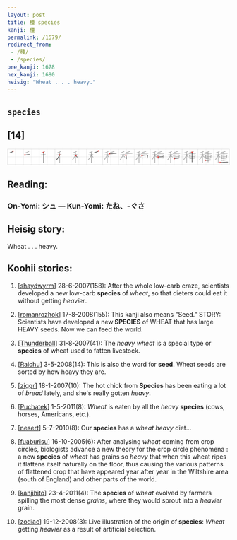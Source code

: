 ```yaml
---
layout: post
title: 種 species
kanji: 種
permalink: /1679/
redirect_from:
 - /種/
 - /species/
pre_kanji: 1678
nex_kanji: 1680
heisig: "Wheat . . . heavy."
---
```


## `species`

## [14]

<div class="stroke"><img src="../images/E7A8AE.png" /></div>

## Reading:

### On-Yomi: シュ &mdash; Kun-Yomi: たね、-ぐさ

## Heisig story:

Wheat . . . heavy.

## Koohii stories:

1) [<a href="http://kanji.koohii.com/profile/shaydwyrm">shaydwyrm</a>] 28-6-2007(158): After the whole low-carb craze, scientists developed a new low-carb<strong> species</strong> of <em>wheat</em>, so that dieters could eat it without getting <em>heavier</em>.

2) [<a href="http://kanji.koohii.com/profile/romanrozhok">romanrozhok</a>] 17-8-2008(155): This kanji also means &quot;Seed.&quot; STORY: Scientists have developed a new<strong> SPECIES</strong> of WHEAT that has large HEAVY seeds. Now we can feed the world.

3) [<a href="http://kanji.koohii.com/profile/Thunderball">Thunderball</a>] 31-8-2007(41): The <em>heavy wheat</em> is a special type or<strong> species</strong> of wheat used to fatten livestock.

4) [<a href="http://kanji.koohii.com/profile/Raichu">Raichu</a>] 3-5-2008(14): This is also the word for <strong>seed</strong>. Wheat seeds are sorted by how heavy they are.

5) [<a href="http://kanji.koohii.com/profile/ziggr">ziggr</a>] 18-1-2007(10): The hot chick from <strong>Species</strong> has been eating a lot of <em>bread</em> lately, and she&#039;s really gotten <em>heavy</em>.

6) [<a href="http://kanji.koohii.com/profile/Puchatek">Puchatek</a>] 1-5-2011(8): <em>Wheat</em> is eaten by all the <em>heavy</em><strong> species</strong> (cows, horses, Americans, etc.).

7) [<a href="http://kanji.koohii.com/profile/nesert">nesert</a>] 5-7-2010(8): Our<strong> species</strong> has a <em>wheat</em> <em>heavy</em> diet...

8) [<a href="http://kanji.koohii.com/profile/fuaburisu">fuaburisu</a>] 16-10-2005(6): After analysing <em>wheat</em> coming from crop circles, biologists advance a new theory for the crop circle phenomena : a new<strong> species</strong> of <em>wheat</em> has grains so <em>heavy</em> that when this wheat ripes it flattens itself naturally on the floor, thus causing the various patterns of flattened crop that have appeared year after year in the Wiltshire area (south of England) and other parts of the world.

9) [<a href="http://kanji.koohii.com/profile/kanjihito">kanjihito</a>] 23-4-2011(4): The<strong> species</strong> of <em>wheat</em> evolved by farmers spilling the most dense <em>grains</em>, where they would sprout into a <em>heavier</em> grain.

10) [<a href="http://kanji.koohii.com/profile/zodiac">zodiac</a>] 19-12-2008(3): Live illustration of the origin of<strong> species</strong>: <em>Wheat</em> getting <em>heavier</em> as a result of artificial selection.
